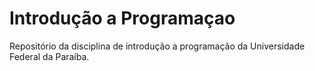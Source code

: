 # Introdução a Programaçao

Repositório da disciplina de introdução a programação da Universidade Federal da Paraíba.
